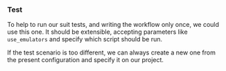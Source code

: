 ### Test 
To help to run our suit tests, and writing the workflow only once, we could use this one. 
It should be extensible, accepting parameters like `use_emulators` and specify which script should be run. 

If the test scenario is too different, we can always create a new one from the present configuration and specify it on our project.
